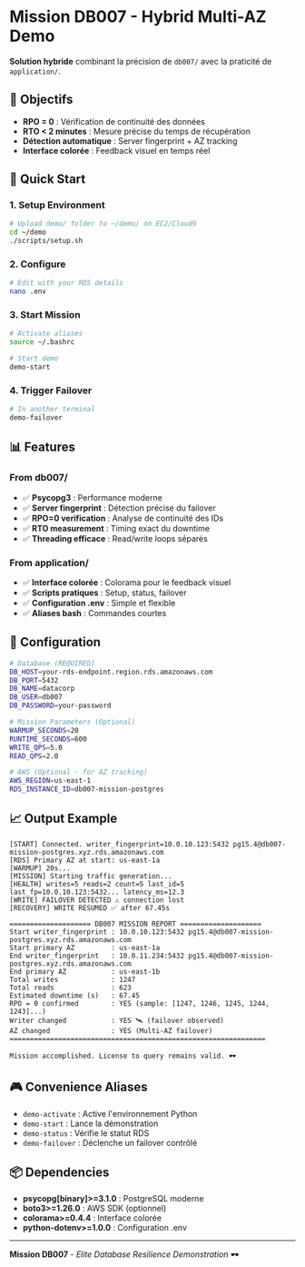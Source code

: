 # Mission DB007 - Hybrid Multi-AZ Demo

**Solution hybride** combinant la précision de `db007/` avec la praticité de `application/`.

## 🎯 Objectifs

- **RPO = 0** : Vérification de continuité des données
- **RTO < 2 minutes** : Mesure précise du temps de récupération  
- **Détection automatique** : Server fingerprint + AZ tracking
- **Interface colorée** : Feedback visuel en temps réel

## 🚀 Quick Start

### 1. Setup Environment

```bash
# Upload demo/ folder to ~/demo/ on EC2/Cloud9
cd ~/demo
./scripts/setup.sh
```

### 2. Configure

```bash
# Edit with your RDS details
nano .env
```

### 3. Start Mission

```bash
# Activate aliases
source ~/.bashrc

# Start demo
demo-start
```

### 4. Trigger Failover

```bash
# In another terminal
demo-failover
```

## 📊 Features

### From db007/
- ✅ **Psycopg3** : Performance moderne
- ✅ **Server fingerprint** : Détection précise du failover
- ✅ **RPO=0 verification** : Analyse de continuité des IDs
- ✅ **RTO measurement** : Timing exact du downtime
- ✅ **Threading efficace** : Read/write loops séparés

### From application/
- ✅ **Interface colorée** : Colorama pour le feedback visuel
- ✅ **Scripts pratiques** : Setup, status, failover
- ✅ **Configuration .env** : Simple et flexible
- ✅ **Aliases bash** : Commandes courtes

## 🔧 Configuration

```bash
# Database (REQUIRED)
DB_HOST=your-rds-endpoint.region.rds.amazonaws.com
DB_PORT=5432
DB_NAME=datacorp
DB_USER=db007
DB_PASSWORD=your-password

# Mission Parameters (Optional)
WARMUP_SECONDS=20
RUNTIME_SECONDS=600
WRITE_QPS=5.0
READ_QPS=2.0

# AWS (Optional - for AZ tracking)
AWS_REGION=us-east-1
RDS_INSTANCE_ID=db007-mission-postgres
```

## 📈 Output Example

```
[START] Connected. writer_fingerprint=10.0.10.123:5432 pg15.4@db007-mission-postgres.xyz.rds.amazonaws.com
[RDS] Primary AZ at start: us-east-1a
[WARMUP] 20s...
[MISSION] Starting traffic generation...
[HEALTH] writes=5 reads=2 count=5 last_id=5 last_fp=10.0.10.123:5432... latency_ms=12.3
[WRITE] FAILOVER DETECTED ⚠️ connection lost
[RECOVERY] WRITE RESUMED ✅ after 67.45s

==================== DB007 MISSION REPORT ====================
Start writer_fingerprint : 10.0.10.123:5432 pg15.4@db007-mission-postgres.xyz.rds.amazonaws.com
Start primary AZ         : us-east-1a
End writer_fingerprint   : 10.0.11.234:5432 pg15.4@db007-mission-postgres.xyz.rds.amazonaws.com
End primary AZ           : us-east-1b
Total writes             : 1247
Total reads              : 623
Estimated downtime (s)   : 67.45
RPO = 0 confirmed        : YES (sample: [1247, 1246, 1245, 1244, 1243]...)
Writer changed           : YES 🛰️ (failover observed)
AZ changed               : YES (Multi-AZ failover)
===============================================================

Mission accomplished. License to query remains valid. 🕶️
```

## 🎮 Convenience Aliases

- `demo-activate` : Active l'environnement Python
- `demo-start` : Lance la démonstration
- `demo-status` : Vérifie le statut RDS
- `demo-failover` : Déclenche un failover contrôlé

## 📦 Dependencies

- **psycopg[binary]>=3.1.0** : PostgreSQL moderne
- **boto3>=1.26.0** : AWS SDK (optionnel)
- **colorama>=0.4.4** : Interface colorée
- **python-dotenv>=1.0.0** : Configuration .env

---

**Mission DB007** - *Elite Database Resilience Demonstration* 🕶️